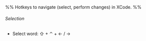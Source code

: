 %% Hotkeys to navigate (select, perform changes) in XCode. %%
###### Selection
- Select word: ⇧ + ⌃ + ← / →